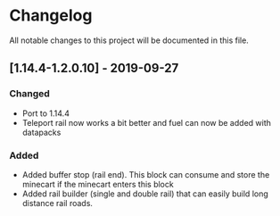 # Changelog
All notable changes to this project will be documented in this file.

## [1.14.4-1.2.0.10] - 2019-09-27
### Changed
- Port to 1.14.4
- Teleport rail now works a bit better and fuel can now be added with datapacks 

### Added
- Added buffer stop (rail end). This block can consume and store the minecart if the minecart enters this block
- Added rail builder (single and double rail) that can easily build long distance rail roads.